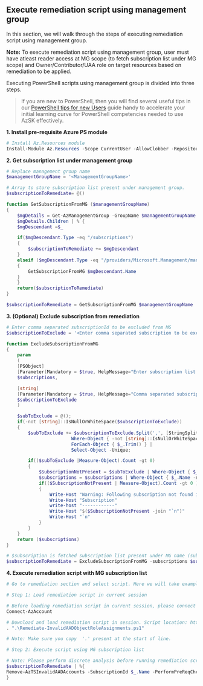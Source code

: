 ## Execute remediation script using management group

In this section, we will walk through the steps of executing remediation script using management group. 

**Note:** To execute remediation script using management group, user must have atleast reader access at MG scope (to fetch subscription list under MG scope) and Owner/Contributor/UAA role on target resources based on remediation to be applied.

Executing PowerShell scripts using management group is divided into three steps. 

> If you are new to PowerShell, then you will find several useful tips in our [PowerShell tips for new Users](https://github.com/azsk/DevOpsKit-docs/tree/master/00b-Getting-Started) guide 
> handy to accelerate your initial learning curve for PowerShell competencies needed to use AzSK effectively.

**1. Install pre-requisite Azure PS module**

``` PowerShell
# Install Az.Resources module
Install-Module Az.Resources -Scope CurrentUser -AllowClobber -Repository PSGallery
```

**2. Get subscription list under management group**

``` PowerShell
# Replace management group name
$managementGroupName = '<ManagementGroupName>'

# Array to store subscription list present under management group.
$subscriptionToRemediate= @()

function GetSubscriptionFromMG ($managementGroupName)
{
    $mgDetails = Get-AzManagementGroup -GroupName $managementGroupName -Expand -Recurse
    $mgDetails.Children | % {
    $mgDescendant =$_

    if($mgDescendant.Type -eq "/subscriptions")
    {
        $subscriptionToRemediate += $mgDescendant
    }
    elseif ($mgDescendant.Type -eq "/providers/Microsoft.Management/managementGroups")
    {
        GetSubscriptionFromMG $mgDescendant.Name
    }
    }
    return($subscriptionToRemediate)
}

$subscriptionToRemediate = GetSubscriptionFromMG $managementGroupName
```

**3. (Optional) Exclude subscription from remediation**
``` PowerShell
# Enter comma separated subscriptionId to be excluded from MG
$subscriptionToExclude = '<Enter comma separated subscription to be excluded from MG>'

function ExcludeSubscriptionFromMG
{
	param 
	(
	[PSObject]
	[Parameter(Mandatory = $true, HelpMessage="Enter subscription list fetched from MG")]
	$subscriptions,

	[string]
	[Parameter(Mandatory = $true, HelpMessage="Comma separated subscription which need to be excluded from remediation")]
	$subscriptionToExclude
	)

	$subToExclude = @();
	if(-not [string]::IsNullOrWhiteSpace($subscriptionToExclude))
	{
		$subToExclude += $subscriptionToExclude.Split(',', [StringSplitOptions]::RemoveEmptyEntries) | 
						Where-Object { -not [string]::IsNullOrWhiteSpace($_) } |
						ForEach-Object { $_.Trim() } |
						Select-Object -Unique;

		if(($subToExclude |Measure-Object).Count -gt 0)
		{
			$SubscriptionNotPresent = $subToExclude | Where-Object { $_ -notin $subscriptions.Name }
			$subscriptions = $subscriptions | Where-Object { $_.Name -notin $subToExclude }   
			if(($SubscriptionNotPresent | Measure-Object).Count -gt 0 )
			{
				Write-Host "Warning: Following subscription not found in given MG name for exclusion:" -ForegroundColor Yellow
				Write-Host "Subscription"
				write-host "------------"
				Write-Host "$($SubscriptionNotPresent -join "`n")"
				Write-Host "`n"
			}	
		}
	}
    return ($subscriptions)
}

# $subscription is fetched subscription list present under MG name (subscription fetched from step 3)
$subscriptionToRemediate = ExcludeSubscriptionFromMG -subscriptions $subscriptionToRemediate -subscriptionToExclude $subscriptionToExclude
```

**4. Execute remediation script with MG subscription list**

``` PowerShell
# Go to remediation section and select script. Here we will take example of deprecated account.

# Step 1: Load remediation script in current session

# Before loading remediation script in current session, please connect to AzAccount
Connect-AzAccount

# Download and load remediation script in session. Script location: https://aka.ms/azts-docs/rscript/Azure_Subscription_AuthZ_Remove_Deprecated_Accounts
. ".\Remediate-InvalidAADObjectRoleAssignments.ps1"

# Note: Make sure you copy  '.' present at the start of line.

# Step 2: Execute script using MG subscription list

# Note: Please perform discrete analysis before running remediation script using management groups.
$subscriptionToRemediate | %{
Remove-AzTSInvalidAADAccounts -SubscriptionId $_.Name -PerformPreReqCheck: $true
}

```
